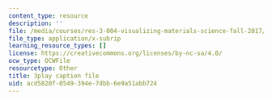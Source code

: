 ```yaml
---
content_type: resource
description: ''
file: /media/courses/res-3-004-visualizing-materials-science-fall-2017/acd5820f0549394e7dbb6e9a51abb724_vGyHgaXnAMA.srt
file_type: application/x-subrip
learning_resource_types: []
license: https://creativecommons.org/licenses/by-nc-sa/4.0/
ocw_type: OCWFile
resourcetype: Other
title: 3play caption file
uid: acd5820f-0549-394e-7dbb-6e9a51abb724
---
```

